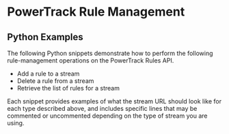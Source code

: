 <h1>PowerTrack Rule Management</h1>
<h2>Python Examples</h2>
<p>The following Python snippets demonstrate how to perform the following rule-management operations on the PowerTrack Rules API.
<ul>
	<li>
		Add a rule to a stream</li>
	<li>
		Delete a rule from a stream</li>
	<li>
		Retrieve the list of rules for a stream</li>
</ul>
</p>
<p>Each snippet provides examples of what the stream URL should look like for each type described above, and includes specific lines that may be commented or uncommented depending on the type of stream you are using.</p>
